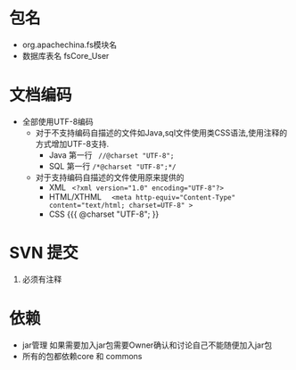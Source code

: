 # 包名 #
  * org.apachechina.fs模块名
  * 数据库表名 fsCore\_User


# 文档编码 #
  * 全部使用UTF-8编码
    * 对于不支持编码自描述的文件如Java,sql文件使用类CSS语法,使用注释的方式增加UTF-8支持.
      * Java        第一行     `  //@charset "UTF-8";  `
      * SQL         第一行    ` /*@charset "UTF-8";*/ `
    * 对于支持编码自描述的文件使用原来提供的
      * XML      `  <?xml version="1.0" encoding="UTF-8"?>    `
      * HTML/XTHML     `   <meta http-equiv="Content-Type" content="text/html; charset=UTF-8" > `
      * CSS  {{{  @charset "UTF-8";  }}

# SVN 提交 #
  1. 必须有注释

# 依赖 #
  * jar管理 如果需要加入jar包需要Owner确认和讨论自己不能随便加入jar包
  * 所有的包都依赖core 和 commons
